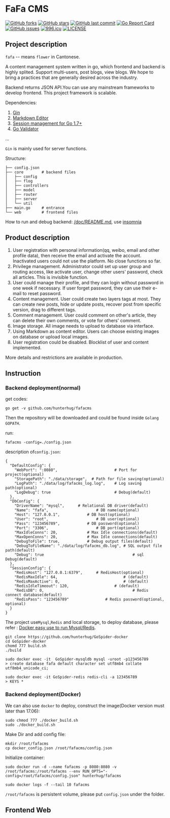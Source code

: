 # FaFa CMS

[![GitHub forks](https://img.shields.io/github/forks/hunterhug/fafacms.svg?style=social&label=Forks)](https://github.com/hunterhug/fafacms/network)
[![GitHub stars](https://img.shields.io/github/stars/hunterhug/fafacms.svg?style=social&label=Stars)](https://github.com/hunterhug/fafacms/stargazers)
[![GitHub last commit](https://img.shields.io/github/last-commit/hunterhug/fafacms.svg)](https://github.com/hunterhug/fafacms)
[![Go Report Card](https://goreportcard.com/badge/github.com/hunterhug/fafacms)](https://goreportcard.com/report/github.com/hunterhug/fafacms)
[![GitHub issues](https://img.shields.io/github/issues/hunterhug/fafacms.svg)](https://github.com/hunterhug/fafacms/issues)
[![996.icu](https://img.shields.io/badge/link-996.icu-red.svg)](https://996.icu) 
[![LICENSE](https://img.shields.io/badge/license-Anti%20996-blue.svg)](https://github.com/996icu/996.ICU/blob/master/LICENSE)

## Project description

 `fafa` -- means `flower` in Cantonese.

A content management system written in go, which frontend and backend is highly splited. Support multi-users, post blogs, view blogs. We hope to bring a practices that are generally desired across the industry.

Backend returns JSON API.You can use any mainstream frameworks to develop frontend. This project framework is scalable.

Dependencies:

1. [Gin](https://github.com/gin-gonic/gin)
2. [Markdown Editor](https://github.com/pandao/editor.md)
3. [Session management for Go 1.7+](https://github.com/alexedwards/scs)
4. [Go Validator](https://github.com/go-playground/validator)

...

`Gin` is mainly used for server functions.

Structure:

```
├── config.json 
├── core    	# backend files
│   ├── config      
│   ├── flog        
│   ├── controllers 
│   ├── model       
│   ├── router     
│   ├── server      
│   └── util        
├── main.go 	# entrance
└── web  		# frontend files
```

How to run and debug backend: [/doc/README.md](/doc/README.md), use [insomnia](https://insomnia.rest/)

## Product description

1. User registration with personal information(qq, weibo, email and other profile data), then receive the email and activate the account. Inactivated users could not use the platform. No close functions so far.
2. Privilege management. Administrator could set up user group and routing access, like activate user, change other users' password, check all articles. This is invisible function.
3. User could manage their profile, and they can login without password in one week if necessary. If user forget password, they can use their e-mail to reset password. 
4. Content management. User could create two layers tags at most. They can create new posts, hide or update posts, recover post from specific version, drag to different tags.
5. Comment management. User could comment on other's article, they can delete their own comments, or vote for others' comment.
6. Image storage. All image needs to upload to database via interface. 
7. Using Markdown as content editor. Users can choose existing images on database or upload local images.
8. User registration could be disabled. Blocklist of user and content implemented.

More details and restrictions are available in production.

## Instruction

### Backend deployment(normal)

get codes:

```
go get -v github.com/hunterhug/fafacms
```

Then the repository will be downloaded and could be found inside `Golang GOPATH`.

run:

```
fafacms -config=./config.json
```

description of`config.json`:

```
{
  "DefaultConfig": {
    "WebPort": ":8080", 				    	# Port for project(optional)
    "StoragePath": "./data/storage",  # Path for file saving(optional)
    "LogPath": "./data/log/fafacms_log.log", 	# Log saving path(optional)
    "LogDebug": true   					        # Debug(default)
  },
  "DbConfig": {
    "DriverName": "mysql",  	# Relational DB driver(default)
    "Name": "fafa", 					# DB name(optional)
    "Host": "127.0.0.1", 			# DB host(optional)
    "User": "root", 					# DB user(optional)
    "Pass": "123456789", 			# DB password(optional)
    "Port": "3306", 					# DB port(optional)
    "MaxIdleConns": 20, 			# Max Idle connections(default)
    "MaxOpenConns": 20, 			# Max Idle connections(default)
    "DebugToFile": true, 			# Debug output files(default)
    "DebugToFileName": "./data/log/fafacms_db.log", # SQL output file path(default)
    "Debug": true 										# sql Debug(default)
  },
  "SessionConfig": {
    "RedisHost": "127.0.0.1:6379", 		# RedisHost(optional)
    "RedisMaxIdle": 64, 							# (default)
    "RedisMaxActive": 0, 							# (default)
    "RedisIdleTimeout": 120, 					# (default)
    "RedisDB": 0, 										# Redis connect database(default)
    "RedisPass": "123456789"   				# Redis password(optional, optional)
  }
}
```

The project use`Mysql`,`Redis` and local storage, to deploy database, please refer : [Docker easy use to run  Mysql/Redis](https://github.com/hunterhug/GoSpider-docker).

```
git clone https://github.com/hunterhug/GoSpider-docker
cd GoSpider-docker
chomd 777 build.sh
./build

sudo docker exec -it  GoSpider-mysqldb mysql -uroot -p123456789
> create database fafa default character set utf8mb4 collate utf8mb4_unicode_ci;

sudo docker exec -it GoSpider-redis redis-cli -a 123456789
> KEYS *
```

### Backend deployment(Docker)

We can also use `docker` to deploy, construct the image(Docker version must later than 17.06):

```
sudo chmod 777 ./docker_build.sh
sudo ./docker_build.sh
````

Make Dir and add config file:

```
mkdir /root/fafacms
cp docker_config.json /root/fafacms/config.json
```

Initialize container:

```
sudo docker run -d --name fafacms -p 8080:8080 -v /root/fafacms:/root/fafacms --env RUN_OPTS="-config=/root/fafacms/config.json" hunterhug/fafacms

sudo docker logs -f --tail 10 fafacms
```

`/root/fafacms` is persistent volume, please put `config.json` under the folder.

## Frontend Web

